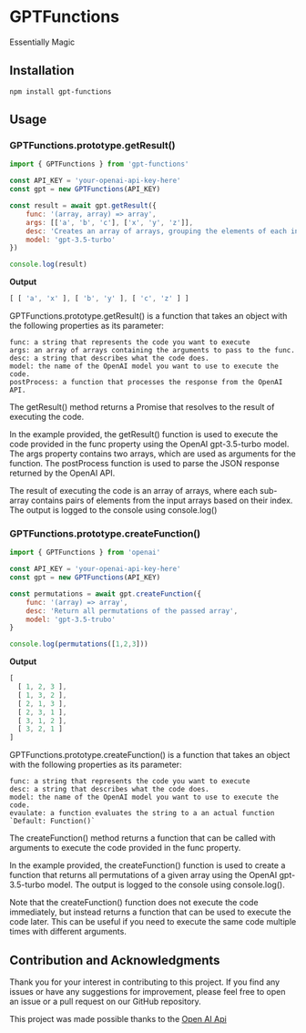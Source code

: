 # GPTFunctions

Essentially Magic

## Installation

```shell
npm install gpt-functions
```

## Usage

### **GPTFunctions.prototype.getResult()**

```js
import { GPTFunctions } from 'gpt-functions'

const API_KEY = 'your-openai-api-key-here'
const gpt = new GPTFunctions(API_KEY)

const result = await gpt.getResult({
    func: '(array, array) => array',
    args: [['a', 'b', 'c'], ['x', 'y', 'z']],
    desc: 'Creates an array of arrays, grouping the elements of each input array based on their index.',
    model: 'gpt-3.5-turbo'
})

console.log(result)
```

**Output**
```js
[ [ 'a', 'x' ], [ 'b', 'y' ], [ 'c', 'z' ] ]
```

GPTFunctions.prototype.getResult() is a function that takes an object with the following properties as its parameter:

    func: a string that represents the code you want to execute
    args: an array of arrays containing the arguments to pass to the func.
    desc: a string that describes what the code does.
    model: the name of the OpenAI model you want to use to execute the code.
    postProcess: a function that processes the response from the OpenAI API.

The getResult() method returns a Promise that resolves to the result of executing the code.

In the example provided, the getResult() function is used to execute the code provided in the func property using the OpenAI gpt-3.5-turbo model. The args property contains two arrays, which are used as arguments for the function. The postProcess function is used to parse the JSON response returned by the OpenAI API.

The result of executing the code is an array of arrays, where each sub-array contains pairs of elements from the input arrays based on their index. The output is logged to the console using console.log()

### **GPTFunctions.prototype.createFunction()**

```js
import { GPTFunctions } from 'openai'

const API_KEY = 'your-openai-api-key-here'
const gpt = new GPTFunctions(API_KEY)

const permutations = await gpt.createFunction({
    func: '(array) => array',
    desc: 'Return all permutations of the passed array',
    model: 'gpt-3.5-trubo'
}

console.log(permutations([1,2,3]))
```

**Output**
```js
[
  [ 1, 2, 3 ],
  [ 1, 3, 2 ],
  [ 2, 1, 3 ],
  [ 2, 3, 1 ],
  [ 3, 1, 2 ],
  [ 3, 2, 1 ]
]
```

GPTFunctions.prototype.createFunction() is a function that takes an object with the following properties as its parameter:

    func: a string that represents the code you want to execute
    desc: a string that describes what the code does.
    model: the name of the OpenAI model you want to use to execute the code.
    evaulate: a function evaluates the string to a an actual function `Default: Function()`

The createFunction() method returns a function that can be called with arguments to execute the code provided in the func property.

In the example provided, the createFunction() function is used to create a function that returns all permutations of a given array using the OpenAI gpt-3.5-turbo model. The output is logged to the console using console.log().

Note that the createFunction() function does not execute the code immediately, but instead returns a function that can be used to execute the code later. This can be useful if you need to execute the same code multiple times with different arguments.

## Contribution and Acknowledgments

Thank you for your interest in contributing to this project. If you find any issues or have any suggestions for improvement, please feel free to open an issue or a pull request on our GitHub repository.

This project was made possible thanks to the [Open AI Api](openai.com)
